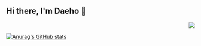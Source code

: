 ## Hi there, I'm Daeho 👋


<div align=right>
  
![](https://komarev.com/ghpvc/?username=ingdaeho)
  
</div>


[![Anurag's GitHub stats](https://github-readme-stats.vercel.app/api?username=ingdaeho&theme=merko&show_icons=true)](https://github.com/anuraghazra/github-readme-stats)




